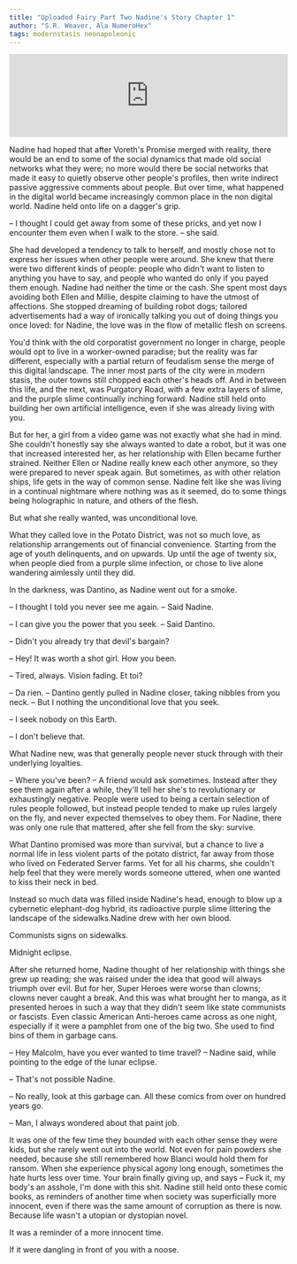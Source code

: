 ```yaml
---
title: "Uploaded Fairy Part Two Nadine's Story Chapter 1"
author: "S.R. Weaver, Ala NumeroHex"
tags: modernstasis neonapoleonic
---
```

<iframe scrolling="no" id="hearthis_at_track_7686474" width="100%" height="150" src="https://app.hearthis.at/embed/7686474/transparent_black/?hcolor=&color=&style=2&block_size=2&block_space=1&background=1&waveform=0&cover=0&autoplay=0&css=" frameborder="0" allowtransparency allow="autoplay"><p>Listen to <a href="https://hearthis.at/todiaspora/emergingpurgatory/" target="_blank">Emerging Purgatory: Plagal Of Yeon-Og</a> <span>by</span><a href="https://hearthis.at/todiaspora/" target="_blank" >ToDiaspora</a> <span>on</span> <a href="https://hearthis.at/" target="_blank">hearthis.at</a></p></iframe>

Nadine had hoped that after Voreth's Promise merged with reality, there would be an end to some of the social dynamics that made old social networks what they were; no more would there be social networks that made it easy to quietly observe other people's profiles, then write indirect passive aggressive comments about people. But over time, what happened in the digital world became increasingly common place in the non digital world. Nadine held onto life on a dagger's grip.

– I thought I could get away from some of these pricks, and yet now I encounter them even when I walk to the store. – she said.

She had developed a tendency to talk to herself, and mostly chose not to express her issues when other people were around. She knew that there were two different kinds of people: people who didn't want to listen to anything you have to say, and people who wanted do only if you payed them enough. Nadine had neither the time or the cash. She spent most days avoiding both Ellen and Millie, despite claiming to have the utmost of affections. She stopped dreaming of building robot dogs; tailored advertisements had a way of ironically talking you out of doing things you once loved: for Nadine, the love was in the flow of metallic flesh on screens.

You'd think with the old corporatist government no longer in charge, people would opt to live in a worker-owned paradise; but the reality was far different, especially with a partial return of feudalism sense the merge of this digital landscape. The inner most parts of the city were in modern stasis, the outer towns still chopped each other's heads off. And in between this life, and the next, was Purgatory Road, with a few extra layers of slime, and the purple slime continually inching forward. Nadine still held onto building her own artificial intelligence, even if she was already living with you.

But for her, a girl from a video game was not exactly what she had in mind. She couldn't honestly say she always wanted to date a robot, but it was one that increased interested her, as her relationship with Ellen became further strained. Neither Ellen or Nadine really knew each other anymore, so they were prepared to never speak again. But sometimes, as with other relation ships, life gets in the way of common sense. Nadine felt like she was living in a continual nightmare where nothing was as it seemed, do to some things being holographic in nature, and others of the flesh.

But what she really wanted, was unconditional love.

What they called love in the Potato District, was not so much love, as relationship arrangements out of financial convenience. Starting from the age of youth delinquents, and on upwards. Up until the age of twenty six, when people died from a purple slime infection, or chose to live alone wandering aimlessly until they did.

In the darkness, was Dantino, as Nadine went out for a smoke.

– I thought I told you never see me again. – Said Nadine.

– I can give you the power that you seek. – Said Dantino.

– Didn't you already try that devil's bargain?

– Hey! It was worth a shot girl. How you been.

– Tired, always. Vision fading. Et toi?

– Da rien. – Dantino gently pulled in Nadine closer, taking nibbles from you neck. – But I nothing the unconditional love that you seek.

– I seek nobody on this Earth.

– I don't believe that.


What Nadine new, was that generally people never stuck through with their underlying loyalties.

– Where you've been? – A friend would ask sometimes. Instead after they see them again after a while, they'll tell her she's to revolutionary or exhaustingly negative. People were used to being a certain selection of rules people followed, but instead people tended to make up rules largely on the fly, and never expected themselves to obey them. For Nadine, there was only one rule that mattered, after she fell from the sky: survive.

What Dantino promised was more than survival, but a chance to live a normal life in less violent parts of the potato district, far away from those who lived on Federated Server farms. Yet for all his charms, she couldn't help feel that they were merely words someone uttered, when one wanted to kiss their neck in bed.

Instead so much data was filled inside Nadine's head, enough to blow up a cybernetic elephant-dog hybrid, its radioactive purple slime littering the landscape of the sidewalks.Nadine drew with her own blood.

Communists signs on sidewalks.

Midnight eclipse.

After she returned home, Nadine thought of her relationship with things she grew up reading; she was raised under the idea that good will always triumph over evil. But for her, Super Heroes were worse than clowns; clowns never caught a break. And this was what brought her to manga, as it presented heroes in such a way that they didn't seem like state communists or fascists. Even classic American Anti-heroes came across as one night, especially if it were a pamphlet from one of the big two. She used to find bins of them in garbage cans.

– Hey Malcolm, have you ever wanted to time travel? – Nadine said, while pointing to the edge of the lunar eclipse.

– That's not possible Nadine.

– No really, look at this garbage can. All these comics from over on hundred years go.

– Man, I always wondered about that paint job.

It was one of the few time they bounded with each other sense they were kids, but she rarely went out into the world. Not even for pain powders she needed, because she still remembered how Blanci would hold them for ransom. When she experience physical agony long enough, sometimes the hate hurts less over time. Your brain finally giving up, and says – Fuck it, my body's an asshole, I'm done with this shit. Nadine still held onto these comic books, as reminders of another time when society was superficially more innocent, even if there was the same amount of corruption as there is now. Because life wasn't a utopian or dystopian novel.

It was a reminder of a more innocent time.

If it were dangling in front of you with a noose.

